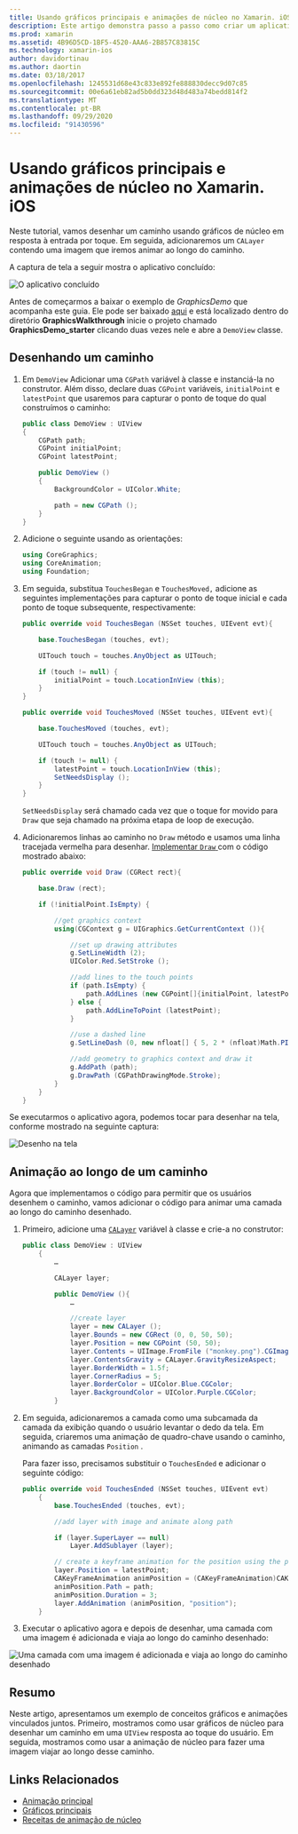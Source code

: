 ```yaml
---
title: Usando gráficos principais e animações de núcleo no Xamarin. iOS
description: Este artigo demonstra passo a passo como criar um aplicativo que usa gráficos de núcleo e animação de núcleo. Ele mostra como desenhar na tela em resposta ao toque do usuário, bem como animar uma imagem para viajar ao longo de um caminho.
ms.prod: xamarin
ms.assetid: 4B96D5CD-1BF5-4520-AAA6-2B857C83815C
ms.technology: xamarin-ios
author: davidortinau
ms.author: daortin
ms.date: 03/18/2017
ms.openlocfilehash: 1245531d68e43c833e892fe888830decc9d07c85
ms.sourcegitcommit: 00e6a61eb82ad5b0dd323d48d483a74bedd814f2
ms.translationtype: MT
ms.contentlocale: pt-BR
ms.lasthandoff: 09/29/2020
ms.locfileid: "91430596"
---
```

# <a name="using-core-graphics-and-core-animation-in-xamarinios"></a>Usando gráficos principais e animações de núcleo no Xamarin. iOS

Neste tutorial, vamos desenhar um caminho usando gráficos de núcleo em resposta à entrada por toque. Em seguida, adicionaremos um `CALayer` contendo uma imagem que iremos animar ao longo do caminho.

A captura de tela a seguir mostra o aplicativo concluído:

![O aplicativo concluído](graphics-animation-walkthrough-images/00-final-app.png)

Antes de começarmos a baixar o exemplo de *GraphicsDemo* que acompanha este guia. Ele pode ser baixado [aqui](/samples/xamarin/ios-samples/graphicsandanimation) e está localizado dentro do diretório **GraphicsWalkthrough** inicie o projeto chamado **GraphicsDemo_starter** clicando duas vezes nele e abre a `DemoView` classe.

## <a name="drawing-a-path"></a>Desenhando um caminho

1. Em `DemoView` Adicionar uma `CGPath` variável à classe e instanciá-la no construtor. Além disso, declare duas `CGPoint` variáveis, `initialPoint` e `latestPoint` que usaremos para capturar o ponto de toque do qual construímos o caminho:

    ```csharp
    public class DemoView : UIView
    {
        CGPath path;
        CGPoint initialPoint;
        CGPoint latestPoint;

        public DemoView ()
        {
            BackgroundColor = UIColor.White;

            path = new CGPath ();
        }
    }
    ```

2. Adicione o seguinte usando as orientações:

    ```csharp
    using CoreGraphics;
    using CoreAnimation;
    using Foundation;
    ```

3. Em seguida, substitua `TouchesBegan` e `TouchesMoved,` adicione as seguintes implementações para capturar o ponto de toque inicial e cada ponto de toque subsequente, respectivamente:

    ```csharp
    public override void TouchesBegan (NSSet touches, UIEvent evt){

        base.TouchesBegan (touches, evt);

        UITouch touch = touches.AnyObject as UITouch;

        if (touch != null) {
            initialPoint = touch.LocationInView (this);
        }
    }

    public override void TouchesMoved (NSSet touches, UIEvent evt){

        base.TouchesMoved (touches, evt);

        UITouch touch = touches.AnyObject as UITouch;

        if (touch != null) {
            latestPoint = touch.LocationInView (this);
            SetNeedsDisplay ();
        }
    }
    ```

    `SetNeedsDisplay` será chamado cada vez que o toque for movido para `Draw` que seja chamado na próxima etapa de loop de execução.

4. Adicionaremos linhas ao caminho no `Draw` método e usamos uma linha tracejada vermelha para desenhar. [Implementar `Draw` ](~/ios/platform/graphics-animation-ios/core-graphics.md) com o código mostrado abaixo:

    ```csharp
    public override void Draw (CGRect rect){

        base.Draw (rect);

        if (!initialPoint.IsEmpty) {

            //get graphics context
            using(CGContext g = UIGraphics.GetCurrentContext ()){

                //set up drawing attributes
                g.SetLineWidth (2);
                UIColor.Red.SetStroke ();

                //add lines to the touch points
                if (path.IsEmpty) {
                    path.AddLines (new CGPoint[]{initialPoint, latestPoint});
                } else {
                    path.AddLineToPoint (latestPoint);
                }

                //use a dashed line
                g.SetLineDash (0, new nfloat[] { 5, 2 * (nfloat)Math.PI });

                //add geometry to graphics context and draw it
                g.AddPath (path);
                g.DrawPath (CGPathDrawingMode.Stroke);
            }
        }
    }
    ```

Se executarmos o aplicativo agora, podemos tocar para desenhar na tela, conforme mostrado na seguinte captura:

![Desenho na tela](graphics-animation-walkthrough-images/01-path.png)

## <a name="animating-along-a-path"></a>Animação ao longo de um caminho

Agora que implementamos o código para permitir que os usuários desenhem o caminho, vamos adicionar o código para animar uma camada ao longo do caminho desenhado.

1. Primeiro, adicione uma [`CALayer`](~/ios/platform/graphics-animation-ios/core-animation.md) variável à classe e crie-a no construtor:

    ```csharp
    public class DemoView : UIView
        {
            …

            CALayer layer;

            public DemoView (){
                …

                //create layer
                layer = new CALayer ();
                layer.Bounds = new CGRect (0, 0, 50, 50);
                layer.Position = new CGPoint (50, 50);
                layer.Contents = UIImage.FromFile ("monkey.png").CGImage;
                layer.ContentsGravity = CALayer.GravityResizeAspect;
                layer.BorderWidth = 1.5f;
                layer.CornerRadius = 5;
                layer.BorderColor = UIColor.Blue.CGColor;
                layer.BackgroundColor = UIColor.Purple.CGColor;
            }
    ```

2. Em seguida, adicionaremos a camada como uma subcamada da camada da exibição quando o usuário levantar o dedo da tela. Em seguida, criaremos uma animação de quadro-chave usando o caminho, animando as camadas `Position` .

    Para fazer isso, precisamos substituir o `TouchesEnded` e adicionar o seguinte código:

    ```csharp
    public override void TouchesEnded (NSSet touches, UIEvent evt)
        {
            base.TouchesEnded (touches, evt);

            //add layer with image and animate along path

            if (layer.SuperLayer == null)
                Layer.AddSublayer (layer);

            // create a keyframe animation for the position using the path
            layer.Position = latestPoint;
            CAKeyFrameAnimation animPosition = (CAKeyFrameAnimation)CAKeyFrameAnimation.FromKeyPath ("position");
            animPosition.Path = path;
            animPosition.Duration = 3;
            layer.AddAnimation (animPosition, "position");
        }
    ```

3. Executar o aplicativo agora e depois de desenhar, uma camada com uma imagem é adicionada e viaja ao longo do caminho desenhado:

![Uma camada com uma imagem é adicionada e viaja ao longo do caminho desenhado](graphics-animation-walkthrough-images/00-final-app.png)

## <a name="summary"></a>Resumo

Neste artigo, apresentamos um exemplo de conceitos gráficos e animações vinculados juntos. Primeiro, mostramos como usar gráficos de núcleo para desenhar um caminho em uma `UIView` resposta ao toque do usuário. Em seguida, mostramos como usar a animação de núcleo para fazer uma imagem viajar ao longo desse caminho.

## <a name="related-links"></a>Links Relacionados

- [Animação principal](~/ios/platform/graphics-animation-ios/core-animation.md)
- [Gráficos principais](~/ios/platform/graphics-animation-ios/core-graphics.md)
- [Receitas de animação de núcleo](https://github.com/xamarin/recipes/tree/master/Recipes/ios/animation/coreanimation)